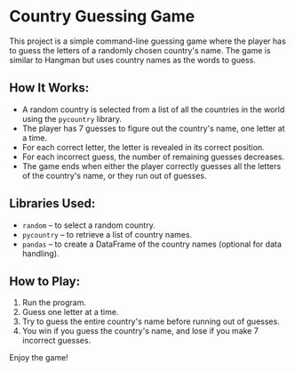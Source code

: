 # Country Guessing Game

This project is a simple command-line guessing game where the player has to guess the letters of a randomly chosen country's name. The game is similar to Hangman but uses country names as the words to guess.

## How It Works:
- A random country is selected from a list of all the countries in the world using the `pycountry` library.
- The player has 7 guesses to figure out the country's name, one letter at a time.
- For each correct letter, the letter is revealed in its correct position.
- For each incorrect guess, the number of remaining guesses decreases.
- The game ends when either the player correctly guesses all the letters of the country's name, or they run out of guesses.

## Libraries Used:
- `random` – to select a random country.
- `pycountry` – to retrieve a list of country names.
- `pandas` – to create a DataFrame of the country names (optional for data handling).

## How to Play:
1. Run the program.
2. Guess one letter at a time.
3. Try to guess the entire country's name before running out of guesses.
4. You win if you guess the country's name, and lose if you make 7 incorrect guesses.

Enjoy the game!
